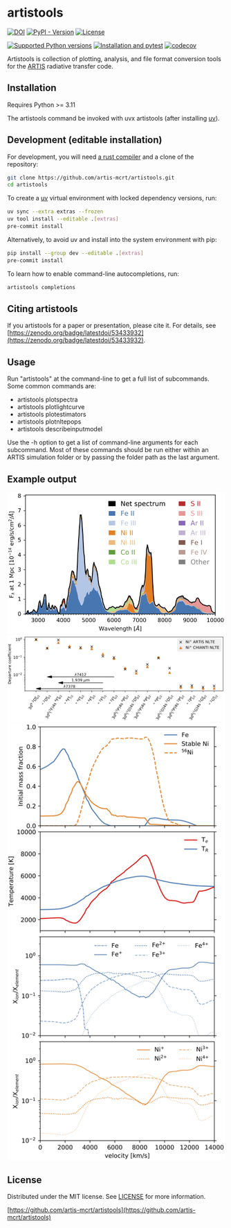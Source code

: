 # artistools

[![DOI](https://zenodo.org/badge/53433932.svg)](https://zenodo.org/badge/latestdoi/53433932)
[![PyPI - Version](https://img.shields.io/pypi/v/artistools)](https://pypi.org/project/artistools)
[![License](https://img.shields.io/github/license/artis-mcrt/artistools)](https://github.com/artis-mcrt/artistools/blob/main/LICENSE)

[![Supported Python versions](https://img.shields.io/pypi/pyversions/artistools)](https://pypi.org/project/artistools/)
[![Installation and pytest](https://github.com/artis-mcrt/artistools/actions/workflows/pytest.yml/badge.svg)](https://github.com/artis-mcrt/artistools/actions/workflows/pytest.yml)
[![codecov](https://codecov.io/gh/artis-mcrt/artistools/branch/main/graph/badge.svg?token=XFlarJqeZd)](https://codecov.io/gh/artis-mcrt/artistools)

Artistools is collection of plotting, analysis, and file format conversion tools for the [ARTIS](https://github.com/artis-mcrt/artis) radiative transfer code.

## Installation
Requires Python >= 3.11

The artistools command be invoked with uvx artistools (after installing [uv](https://docs.astral.sh/uv/getting-started/installation/)).

## Development (editable installation)
For development, you will need [a rust compiler](https://www.rust-lang.org/tools/install) and a clone of the repository:
```sh
git clone https://github.com/artis-mcrt/artistools.git
cd artistools
```

To create a [uv](https://docs.astral.sh/uv/getting-started/installation/) virtual environment with locked dependency versions, run:
```sh
uv sync --extra extras --frozen
uv tool install --editable .[extras]
pre-commit install
```

Alternatively, to avoid uv and install into the system environment with pip:
```sh
pip install --group dev --editable .[extras]
pre-commit install
```

To learn how to enable command-line autocompletions, run:
```sh
artistools completions
```

## Citing artistools

If you artistools for a paper or presentation, please cite it. For details, see [https://zenodo.org/badge/latestdoi/53433932](https://zenodo.org/badge/latestdoi/53433932).

## Usage
Run "artistools" at the command-line to get a full list of subcommands. Some common commands are:
- artistools plotspectra
- artistools plotlightcurve
- artistools plotestimators
- artistools plotnltepops
- artistools describeinputmodel

Use the -h option to get a list of command-line arguments for each subcommand. Most of these commands should be run either within an ARTIS simulation folder or by passing the folder path as the last argument.

## Example output

![Emission plot](https://github.com/artis-mcrt/artistools/raw/main/images/fig-emission.png)
![NLTE plot](https://github.com/artis-mcrt/artistools/raw/main/images/fig-nlte-Ni.png)
![Estimator plot](https://github.com/artis-mcrt/artistools/raw/main/images/fig-estimators.png)

## License
Distributed under the MIT license. See [LICENSE](https://github.com/artis-mcrt/artistools/blob/main/LICENSE.txt) for more information.

[https://github.com/artis-mcrt/artistools](https://github.com/artis-mcrt/artistools)
